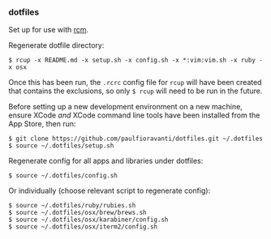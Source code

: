 ### dotfiles

Set up for use with [rcm](https://github.com/thoughtbot/rcm).

Regenerate dotfile directory:

`$ rcup -x README.md -x setup.sh -x config.sh -x *:vim:vim.sh -x ruby -x osx`

Once this has been run, the `.rcrc` config file for `rcup` will have been
created that contains the exclusions, so only `$ rcup` will need to be run in
the future.

Before setting up a new development environment on a new machine,
ensure XCode _and_ XCode command line tools have been installed from the
App Store, then run:

```
$ git clone https://github.com/paulfioravanti/dotfiles.git ~/.dotfiles
$ source ~/.dotfiles/setup.sh
```

Regenerate config for all apps and libraries under dotfiles:

`$ source ~/.dotfiles/config.sh`

Or individually (choose relevant script to regenerate config):

```
$ source ~/.dotfiles/ruby/rubies.sh
$ source ~/.dotfiles/osx/brew/brews.sh
$ source ~/.dotfiles/osx/karabiner/config.sh
$ source ~/.dotfiles/osx/iterm2/config.sh
```
